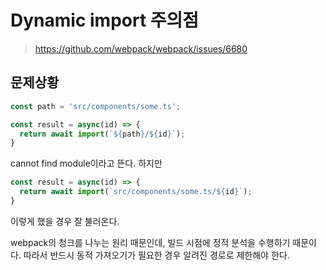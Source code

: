 # Dynamic import 주의점

> https://github.com/webpack/webpack/issues/6680

## 문제상황

```ts
const path = 'src/components/some.ts';

const result = async(id) => {
  return await import(`${path}/${id}`);
}
```

cannot find module이라고 뜬다. 하지만

```ts
const result = async(id) => {
  return await import(`src/components/some.ts/${id}`);
}
```

이렇게 했을 경우 잘 불러온다.

webpack의 청크를 나누는 원리 때문인데, 빌드 시점에 정적 분석을 수행하기 때문이다. 따라서 반드시 동적 가져오기가 필요한 경우 알려진 경로로 제한해야 한다.
